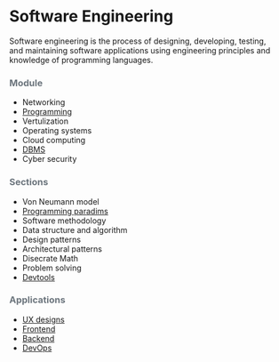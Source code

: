 # Software Engineering

Software engineering is the process of designing, developing, testing, </br>
and maintaining software applications using engineering principles and </br>
knowledge of programming languages.</br>

### <span style="color:#6c757d;">Module </span>
- Networking
- [Programming](module/programming.md)
- Vertulization
- Operating systems
- Cloud computing
- [DBMS](module/dbms.md)
- Cyber security


### <span style="color:#6c757d;">Sections</span>
- Von Neumann model
- [Programming paradims](section/paradim.md)
- Software methodology
- Data structure and algorithm
- Design patterns
- Architectural patterns
- Disecrate Math
- Problem  solving
- [Devtools](section/devtools.md)


### <span style="color:#6c757d;">Applications</span>
-  [UX designs](apps/ux.md)</br>
-  [Frontend](apps/frontend.md)</br>
-  [Backend](apps/backend.md)</br>
-  [DevOps](apps/devops.md)</br>

















